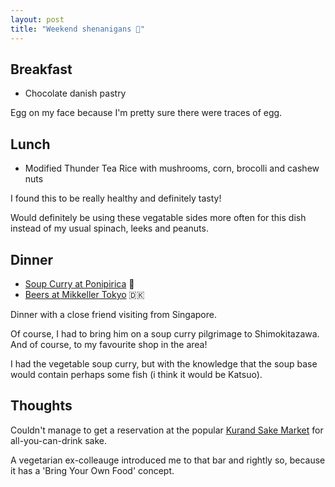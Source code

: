 ```yaml
---
layout: post
title: "Weekend shenanigans 🕺"
---
```


## Breakfast

- Chocolate danish pastry

Egg on my face because I'm pretty sure there were traces of egg.

## Lunch

- Modified Thunder Tea Rice with mushrooms, corn, brocolli and cashew nuts

I found this to be really healthy and definitely tasty!

Would definitely be using these vegatable sides more often for this dish instead of my usual spinach, leeks and peanuts.

## Dinner

- [Soup Curry at Ponipirica](http://ponipirica.in/) 🍛
- [Beers at Mikkeller Tokyo](http://mikkeller.jp/) 🇩🇰

Dinner with a close friend visiting from Singapore.

Of course, I had to bring him on a soup curry pilgrimage to Shimokitazawa. And of course, to my favourite shop in the area!

I had the vegetable soup curry, but with the knowledge that the soup base would contain perhaps some fish (i think it would be Katsuo).


## Thoughts

Couldn't manage to get a reservation at the popular [Kurand Sake Market]() for all-you-can-drink sake.

A vegetarian ex-colleauge introduced me to that bar and rightly so, because it has a 'Bring Your Own Food' concept.
